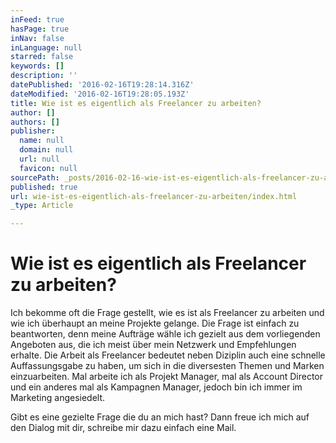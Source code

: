 ```yaml
---
inFeed: true
hasPage: true
inNav: false
inLanguage: null
starred: false
keywords: []
description: ''
datePublished: '2016-02-16T19:28:14.316Z'
dateModified: '2016-02-16T19:28:05.193Z'
title: Wie ist es eigentlich als Freelancer zu arbeiten?
author: []
authors: []
publisher:
  name: null
  domain: null
  url: null
  favicon: null
sourcePath: _posts/2016-02-16-wie-ist-es-eigentlich-als-freelancer-zu-arbeiten.md
published: true
url: wie-ist-es-eigentlich-als-freelancer-zu-arbeiten/index.html
_type: Article

---
```

# Wie ist es eigentlich als Freelancer zu arbeiten?

Ich bekomme oft die Frage gestellt, wie es ist als Freelancer zu arbeiten und wie ich überhaupt an meine Projekte gelange. Die Frage ist einfach zu beantworten, denn meine Aufträge wähle ich gezielt aus dem vorliegenden Angeboten aus, die ich meist über mein Netzwerk und Empfehlungen erhalte. Die Arbeit als Freelancer bedeutet neben Diziplin auch eine schnelle Auffassungsgabe zu haben, um sich in die diversesten Themen und Marken einzuarbeiten. Mal arbeite ich als Projekt Manager, mal als Account Director und ein anderes mal als Kampagnen Manager, jedoch bin ich immer im Marketing angesiedelt. 

Gibt es eine gezielte Frage die du an mich hast? Dann freue ich mich auf den Dialog mit dir, schreibe mir dazu einfach eine Mail.